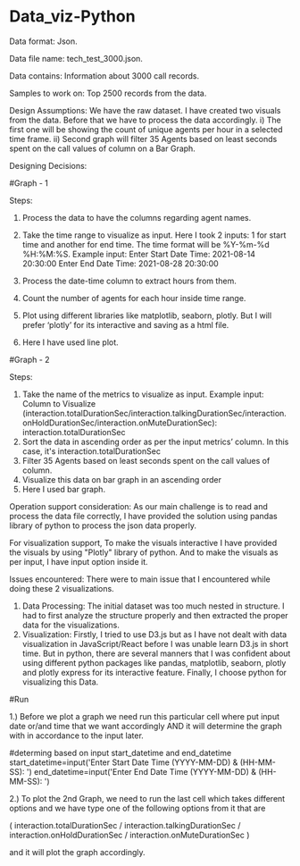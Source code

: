 # Data_viz-Python

Data format: Json.

Data file name: tech_test_3000.json.

Data contains: Information about 3000 call records.

Samples to work on: Top 2500 records from the data.

Design Assumptions: We have the raw dataset. I have created two visuals from the data. Before that we have to process the data accordingly.
i)	The first one will be showing the count of unique agents per hour in a selected time frame. 
ii) Second graph will filter 35 Agents based on least seconds spent on the call values of column on a Bar Graph.


Designing Decisions:

#Graph - 1

Steps: 
1.	Process the data to have the columns regarding agent names.
2.	Take the time range to visualize as input. Here I took 2 inputs: 1 for start time and another for end time. The time format will be %Y-%m-%d %H:%M:%S.
Example input:
Enter Start Date Time: 2021-08-14 20:30:00
Enter End Date Time: 2021-08-28 20:30:00

3.	Process the date-time column to extract hours from them.
4.	Count the number of agents for each hour inside time range.
5.	Plot using different libraries like matplotlib, seaborn, plotly. But I will prefer ‘plotly’ for its interactive and saving as a html file.
6.	Here I have used line plot.

#Graph - 2

Steps:
1.	Take the name of the metrics to visualize as input.
Example input:
Column to Visualize (interaction.totalDurationSec/interaction.talkingDurationSec/interaction.onHoldDurationSec/interaction.onMuteDurationSec): interaction.totalDurationSec
2.	Sort the data in ascending order as per the input metrics’ column. In this case, it's interaction.totalDurationSec
3.	Filter 35 Agents based on least seconds spent on the call values of column.
4.	Visualize this data on bar graph in an ascending order
5.	Here I used bar graph.

Operation support consideration:
As our main challenge is to read and process the data file correctly, I have provided the solution using pandas library of python to process the json data properly.

For visualization support, To make the visuals interactive I have provided the visuals by using "Plotly" library of python.
And to make the visuals as per input, I have input option inside it.



Issues encountered: There were to main issue that I encountered while doing these 2 visualizations.
1.	Data Processing: The initial dataset was too much nested in structure. I had to first analyze the structure properly and then extracted the proper data for the visualizations.
2.	Visualization: Firstly, I tried to use D3.js but as I have not dealt with data visualization in JavaScript/React before I was unable learn D3.js in short time. But in python, there are several manners that I was confident about using different python packages like pandas, matplotlib, seaborn, plotly and plotly express for its interactive feature. Finally, I choose python for visualizing this Data.


#Run

1.) Before we plot a graph we need run this particular cell where put input date or/and time that we want accordingly AND it will determine the graph with in accordance to the input later.

#determing based on input start_datetime and end_datetime
start_datetime=input('Enter Start Date Time (YYYY-MM-DD) & (HH-MM-SS): ')
end_datetime=input('Enter End Date Time (YYYY-MM-DD) & (HH-MM-SS): ')

2.) To plot the 2nd Graph, we need to run the last cell which takes different options and we have type one of the following options from it that are

( interaction.totalDurationSec / interaction.talkingDurationSec / interaction.onHoldDurationSec / interaction.onMuteDurationSec )

and it will plot the graph accordingly.
